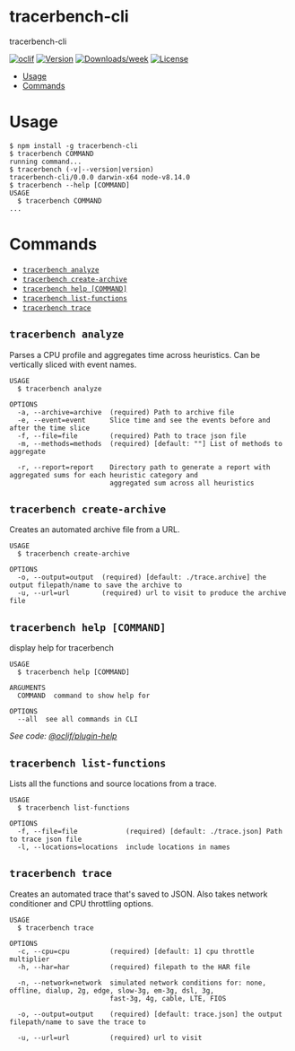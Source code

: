 tracerbench-cli
===============

tracerbench-cli

[![oclif](https://img.shields.io/badge/cli-oclif-brightgreen.svg)](https://oclif.io)
[![Version](https://img.shields.io/npm/v/tracerbench-cli.svg)](https://npmjs.org/package/tracerbench-cli)
[![Downloads/week](https://img.shields.io/npm/dw/tracerbench-cli.svg)](https://npmjs.org/package/tracerbench-cli)
[![License](https://img.shields.io/npm/l/tracerbench-cli.svg)](https://github.com/TracerBench/tracerbench/blob/master/package.json)

<!-- toc -->
* [Usage](#usage)
* [Commands](#commands)
<!-- tocstop -->
# Usage
<!-- usage -->
```sh-session
$ npm install -g tracerbench-cli
$ tracerbench COMMAND
running command...
$ tracerbench (-v|--version|version)
tracerbench-cli/0.0.0 darwin-x64 node-v8.14.0
$ tracerbench --help [COMMAND]
USAGE
  $ tracerbench COMMAND
...
```
<!-- usagestop -->
# Commands
<!-- commands -->
* [`tracerbench analyze`](#tracerbench-analyze)
* [`tracerbench create-archive`](#tracerbench-create-archive)
* [`tracerbench help [COMMAND]`](#tracerbench-help-command)
* [`tracerbench list-functions`](#tracerbench-list-functions)
* [`tracerbench trace`](#tracerbench-trace)

## `tracerbench analyze`

Parses a CPU profile and aggregates time across heuristics. Can be vertically sliced with event names.

```
USAGE
  $ tracerbench analyze

OPTIONS
  -a, --archive=archive  (required) Path to archive file
  -e, --event=event      Slice time and see the events before and after the time slice
  -f, --file=file        (required) Path to trace json file
  -m, --methods=methods  (required) [default: ""] List of methods to aggregate

  -r, --report=report    Directory path to generate a report with aggregated sums for each heuristic category and
                         aggregated sum across all heuristics
```

## `tracerbench create-archive`

Creates an automated archive file from a URL.

```
USAGE
  $ tracerbench create-archive

OPTIONS
  -o, --output=output  (required) [default: ./trace.archive] the output filepath/name to save the archive to
  -u, --url=url        (required) url to visit to produce the archive file
```

## `tracerbench help [COMMAND]`

display help for tracerbench

```
USAGE
  $ tracerbench help [COMMAND]

ARGUMENTS
  COMMAND  command to show help for

OPTIONS
  --all  see all commands in CLI
```

_See code: [@oclif/plugin-help](https://github.com/oclif/plugin-help/blob/v2.1.4/src/commands/help.ts)_

## `tracerbench list-functions`

Lists all the functions and source locations from a trace.

```
USAGE
  $ tracerbench list-functions

OPTIONS
  -f, --file=file            (required) [default: ./trace.json] Path to trace json file
  -l, --locations=locations  include locations in names
```

## `tracerbench trace`

Creates an automated trace that's saved to JSON. Also takes network conditioner and CPU throttling options.

```
USAGE
  $ tracerbench trace

OPTIONS
  -c, --cpu=cpu          (required) [default: 1] cpu throttle multiplier
  -h, --har=har          (required) filepath to the HAR file

  -n, --network=network  simulated network conditions for: none, offline, dialup, 2g, edge, slow-3g, em-3g, dsl, 3g,
                         fast-3g, 4g, cable, LTE, FIOS

  -o, --output=output    (required) [default: trace.json] the output filepath/name to save the trace to

  -u, --url=url          (required) url to visit
```
<!-- commandsstop -->
